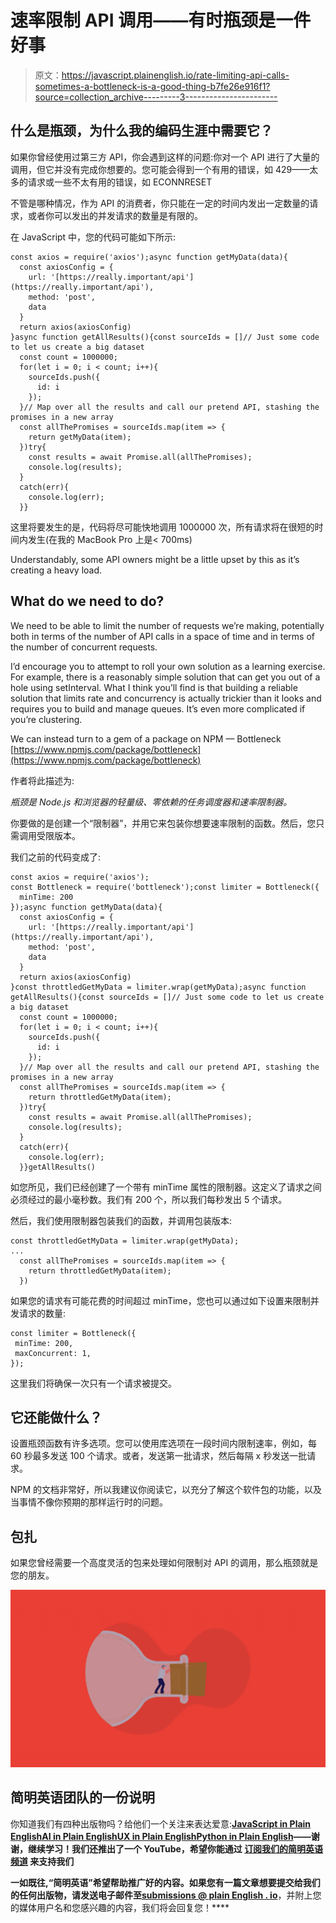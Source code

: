 # 速率限制 API 调用——有时瓶颈是一件好事

> 原文：<https://javascript.plainenglish.io/rate-limiting-api-calls-sometimes-a-bottleneck-is-a-good-thing-b7fe26e916f1?source=collection_archive---------3----------------------->

## 什么是瓶颈，为什么我的编码生涯中需要它？

如果你曾经使用过第三方 API，你会遇到这样的问题:你对一个 API 进行了大量的调用，但它并没有完成你想要的。您可能会得到一个有用的错误，如 429——太多的请求或一些不太有用的错误，如 ECONNRESET

不管是哪种情况，作为 API 的消费者，你只能在一定的时间内发出一定数量的请求，或者你可以发出的并发请求的数量是有限的。

在 JavaScript 中，您的代码可能如下所示:

```
const axios = require('axios');async function getMyData(data){
  const axiosConfig = {
    url: '[https://really.important/api'](https://really.important/api'),
    method: 'post',
    data
  }
  return axios(axiosConfig)
}async function getAllResults(){const sourceIds = []// Just some code to let us create a big dataset
  const count = 1000000;
  for(let i = 0; i < count; i++){
    sourceIds.push({
      id: i
    });
  }// Map over all the results and call our pretend API, stashing the promises in a new array
  const allThePromises = sourceIds.map(item => {
    return getMyData(item);
  })try{
    const results = await Promise.all(allThePromises);
    console.log(results);
  }
  catch(err){
    console.log(err);
  }}
```

这里将要发生的是，代码将尽可能快地调用 1000000 次，所有请求将在很短的时间内发生(在我的 MacBook Pro 上是< 700ms)

Understandably, some API owners might be a little upset by this as it’s creating a heavy load.

## What do we need to do?

We need to be able to limit the number of requests we’re making, potentially both in terms of the number of API calls in a space of time and in terms of the number of concurrent requests.

I’d encourage you to attempt to roll your own solution as a learning exercise. For example, there is a reasonably simple solution that can get you out of a hole using setInterval. What I think you’ll find is that building a reliable solution that limits rate and concurrency is actually trickier than it looks and requires you to build and manage queues. It’s even more complicated if you’re clustering.

We can instead turn to a gem of a package on NPM — Bottleneck
[https://www.npmjs.com/package/bottleneck](https://www.npmjs.com/package/bottleneck)

作者将此描述为:

*瓶颈是 Node.js 和浏览器的轻量级、零依赖的任务调度器和速率限制器。*

你要做的是创建一个“限制器”，并用它来包装你想要速率限制的函数。然后，您只需调用受限版本。

我们之前的代码变成了:

```
const axios = require('axios');
const Bottleneck = require('bottleneck');const limiter = Bottleneck({
  minTime: 200
});async function getMyData(data){
  const axiosConfig = {
    url: '[https://really.important/api'](https://really.important/api'),
    method: 'post',
    data
  }
  return axios(axiosConfig)
}const throttledGetMyData = limiter.wrap(getMyData);async function getAllResults(){const sourceIds = []// Just some code to let us create a big dataset
  const count = 1000000;
  for(let i = 0; i < count; i++){
    sourceIds.push({
      id: i
    });
  }// Map over all the results and call our pretend API, stashing the promises in a new array
  const allThePromises = sourceIds.map(item => {
    return throttledGetMyData(item);
  })try{
    const results = await Promise.all(allThePromises);
    console.log(results);
  }
  catch(err){
    console.log(err);
  }}getAllResults()
```

如您所见，我们已经创建了一个带有 minTime 属性的限制器。这定义了请求之间必须经过的最小毫秒数。我们有 200 个，所以我们每秒发出 5 个请求。

然后，我们使用限制器包装我们的函数，并调用包装版本:

```
const throttledGetMyData = limiter.wrap(getMyData);
...
  const allThePromises = sourceIds.map(item => {
    return throttledGetMyData(item);
  })
```

如果您的请求有可能花费的时间超过 minTime，您也可以通过如下设置来限制并发请求的数量:

```
const limiter = Bottleneck({
 minTime: 200,
 maxConcurrent: 1,
});
```

这里我们将确保一次只有一个请求被提交。

## 它还能做什么？

设置瓶颈函数有许多选项。您可以使用库选项在一段时间内限制速率，例如，每 60 秒最多发送 100 个请求。或者，发送第一批请求，然后每隔 x 秒发送一批请求。

NPM 的文档非常好，所以我建议你阅读它，以充分了解这个软件包的功能，以及当事情不像你预期的那样运行时的问题。

## 包扎

如果您曾经需要一个高度灵活的包来处理如何限制对 API 的调用，那么瓶颈就是您的朋友。

![](img/054c91610ccaa528d1c1cc1cfeb349bb.png)

## **简明英语团队的一份说明**

你知道我们有四种出版物吗？给他们一个关注来表达爱意:[**JavaScript in Plain English**](https://medium.com/javascript-in-plain-english)[**AI in Plain English**](https://medium.com/ai-in-plain-english)[**UX in Plain English**](https://medium.com/ux-in-plain-english)[**Python in Plain English**](https://medium.com/python-in-plain-english)**——谢谢，继续学习！我们还推出了一个 YouTube，希望你能通过 [**订阅我们的简明英语频道**](https://www.youtube.com/channel/UCtipWUghju290NWcn8jhyAw) 来支持我们**

**一如既往,“简明英语”希望帮助推广好的内容。如果您有一篇文章想要提交给我们的任何出版物，请发送电子邮件至[**submissions @ plain English . io**](mailto:submissions@plainenglish.io)**，并附上您的媒体用户名和您感兴趣的内容，我们将会回复您！****